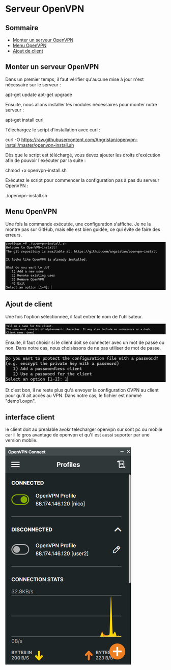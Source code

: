 # Serveur OpenVPN

## Sommaire
- [Monter un serveur OpenVPN](#monter-un-serveur-openvpn)
- [Menu OpenVPN](#menu-openvpn)
- [Ajout de client](#ajout-de-client)

## Monter un serveur OpenVPN

Dans un premier temps, il faut vérifier qu'aucune mise à jour n'est nécessaire sur le serveur :

apt-get update
apt-get upgrade

Ensuite, nous allons installer les modules nécessaires pour monter notre serveur :

apt-get install curl

Téléchargez le script d'installation avec curl :

curl -O https://raw.githubusercontent.com/Angristan/openvpn-install/master/openvpn-install.sh

Dès que le script est téléchargé, vous devez ajouter les droits d'exécution afin de pouvoir l'exécuter par la suite :

chmod +x openvpn-install.sh

Exécutez le script pour commencer la configuration pas à pas du serveur OpenVPN :

./openvpn-install.sh

## Menu OpenVPN

Une fois la commande exécutée, une configuration s'affiche. Je ne la montre pas sur GitHub, mais elle est bien guidée, ce qui évite de faire des erreurs.

![openvpnmenu](image/openvpnmenu.png)

## Ajout de client

Une fois l'option sélectionnée, il faut entrer le nom de l'utilisateur.

![Nom du client](image/clientnameopenvpn.png)

Ensuite, il faut choisir si le client doit se connecter avec un mot de passe ou non. Dans notre cas, nous choisissons de ne pas utiliser de mot de passe.

![Mot de passe client](image/passwordclientopenvpn.png)

Et c'est bon, il ne reste plus qu'à envoyer la configuration OVPN au client pour qu'il ait accès au VPN. Dans notre cas, le fichier est nommé "demo1.ovpn".

## interface client

le client doit au prealable avokr telecharger openvpn sur sont pc ou mobile car il le gros avantage de openvpn et qu'il est aussi suporter par une version mobile.

![](image/interfaceclientopenvpn.png)